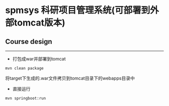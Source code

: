 # spmsys 科研项目管理系统(可部署到外部tomcat版本) #
## Course design ##
**********
+ 打包成war并部署到tomcat  
```
mvn clean package
```
将target下生成的.war文件拷贝到tomcat目录下的webapps目录中  

+ 直接运行
```
mvn springboot:run
```


